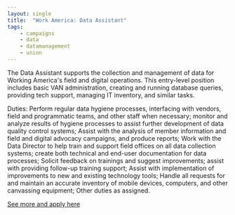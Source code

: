 ```yaml
---
layout: single
title:  "Work America: Data Assistant"
tags: 
    - campaigns
    - data
    - datamanagement
    - union
---
```


The Data Assistant supports the collection and management of data for Working America's field and digital operations. This entry-level position includes basic VAN administration, creating and running database queries, providing tech support, managing IT inventory, and similar tasks.

Duties:
Perform regular data hygiene processes, interfacing with vendors, field and programmatic teams, and other staff when necessary; monitor and analyze results of hygiene processes to assist further development of data quality control systems;
Assist with the analysis of member information and field and digital advocacy campaigns, and produce reports;
Work with the Data Director to help train and support field offices on all data collection systems; create both technical and end-user documentation for data processes;
Solicit feedback on trainings and suggest improvements; assist with providing follow-up training support;
Assist with implementation of improvements to new and existing technology tools;
Handle all requests for and maintain an accurate inventory of mobile devices, computers, and other canvassing equipment;
Other duties as assigned.


[See more and apply here](https://workingamerica.hirecentric.com/jobs/155350.html)

